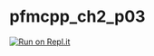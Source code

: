# pfmcpp_ch2_p03

[![Run on Repl.it](https://repl.it/badge/github/matkatmusic/pfmcpp_ch2_p03)](https://repl.it/github/matkatmusic/pfmcpp_ch2_p03)
